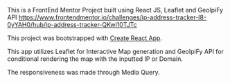 This is a FrontEnd Mentor Project built using React JS, Leaflet and GeoIpiFy API
https://www.frontendmentor.io/challenges/ip-address-tracker-I8-0yYAH0/hub/ip-address-tracker-QKwi10TJTc

This project was bootstrapped with [Create React App](https://github.com/facebook/create-react-app).

This app utilizes Leaflet for Interactive Map generation and GeoIpiFy API for conditional rendering the map with the inputted IP or Domain.

The responsiveness was made through Media Query.
